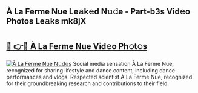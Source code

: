 ## À La Ferme Nue Le𝚊k𝚎d N𝚞𝚍e - Part-b3s Vid𝚎o Photos Le𝚊ks mk8jX

# <h2><a href="http://fb0za8.evod.top/?m=%c3%80+La+Ferme+Nue">🔗 👉🔴 À La Ferme Nue Vid𝚎o Ph𝚘t𝚘s</a></h2>

[![À La Ferme Nue N𝚞d𝚎s](https://i.imgur.com/8V9OHl7.gif)](http://fb0za8.evod.top/?m=%c3%80+La+Ferme+Nue)
Social media sensation À La Ferme Nue, recognized for sharing lifestyle and dance content, including dance performances and vlogs. Respected scientist À La Ferme Nue, recognized for their groundbreaking research and contributions to their field. 
